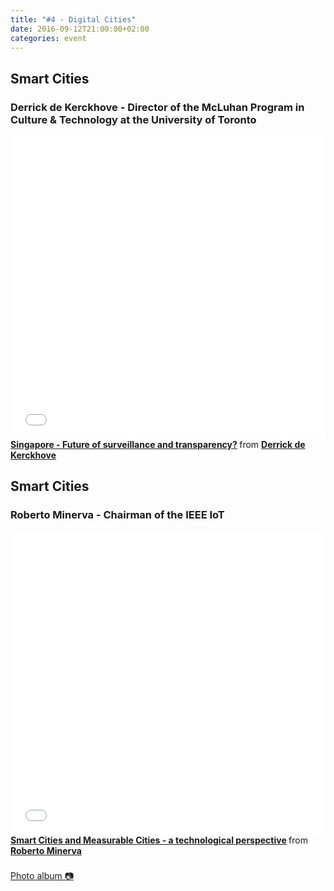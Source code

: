 ```yaml
---
title: "#4 - Digital Cities"
date: 2016-09-12T21:00:00+02:00
categories: event
---
```


## Smart Cities

### Derrick de Kerckhove - Director of the McLuhan Program in Culture & Technology at the University of Toronto

<iframe src="//www.slideshare.net/slideshow/embed_code/key/tPG87HfRXNUYQU" width="100%" height="485" frameborder="0" marginwidth="0" marginheight="0" scrolling="no" allowfullscreen>
</iframe>
<div style="margin-bottom:5px">
<strong>
<a href="//www.slideshare.net/speckandtech/singapore-future-of-surveillance-and-transparency" title="Singapore - Future of surveillance and transparency?" target="_blank">Singapore - Future of surveillance and transparency?</a>
</strong> from <strong><a target="_blank" href="//www.linkedin.com/in/derrick-de-kerckhove-9428/">Derrick de Kerckhove</a></strong>
</div>

## Smart Cities

### Roberto Minerva - Chairman of the IEEE IoT

<iframe src="//www.slideshare.net/slideshow/embed_code/key/wOGtuzM53OJcyC" width="100%" height="485" frameborder="0" marginwidth="0" marginheight="0" scrolling="no" allowfullscreen>
</iframe>
<div style="margin-bottom:5px">
<strong>
<a href="//www.slideshare.net/speckandtech/smart-cities-and-measurable-cities-a-technological-perspective" title="Smart Cities and Measurable Cities - a technological perspective" target="_blank">Smart Cities and Measurable Cities - a technological perspective</a>
</strong> from <strong><a target="_blank" href="https://www.linkedin.com/in/robertominerva/">Roberto Minerva</a></strong>
</div>
<br>
<section class ="center">
<a id="fb_photo_album" class="btn-facebook" target="_blank" href="//www.facebook.com/media/set/?set=a.550957268435566.1073741832.476076519256975&type=1&l=2c7916d62c">Photo album &#128247;</a>
</section>

